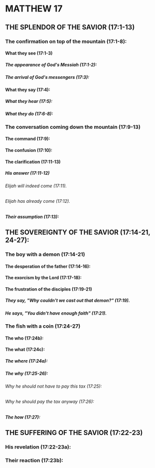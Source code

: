 ---
---
# MATTHEW 17
## THE SPLENDOR OF THE SAVIOR (17:1-13) 
###  The confirmation on top of the mountain (17:1-8): 
####  What they see (17:1-3) 
#####  The appearance of God\'s Messiah (17:1-2): 
#####  The arrival of God\'s messengers (17:3): 
####  What they say (17:4): 
#####  What they hear (17:5): 
#####  What they do (17:6-8): 
###  The conversation coming down the mountain (17:9-13) 
####  The command (17:9): 
####  The confusion (17:10): 
####  The clarification (17:11-13) 
#####  His answer (17:11-12) 
######  Elijah will indeed come (17:11). 
######  Elijah has already come (17:12). 
#####  Their assumption (17:13): 
## THE SOVEREIGNTY OF THE SAVIOR (17:14-21, 24-27): 
###  The boy with a demon (17:14-21) 
####  The desperation of the father (17:14-16): 
####  The exorcism by the Lord (17:17-18): 
####  The frustration of the disciples (17:19-21) 
#####  They say, \"Why couldn\'t we cast out that demon?\" (17:19). 
#####  He says, \"You didn\'t have enough faith\" (17:21). 
###  The fish with a coin (17:24-27) 
####  The who (17:24b): 
####  The what (17:24c): 
#####  The where (17:24a): 
#####  The why (17:25-26): 
######  Why he should not have to pay this tax (17:25): 
######  Why he should pay the tax anyway (17:26): 
#####  The how (17:27): 
## THE SUFFERING OF THE SAVIOR (17:22-23) 
###  His revelation (17:22-23a): 
###  Their reaction (17:23b): 
